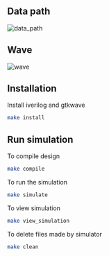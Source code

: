 
## Data path
![data_path](/docs/counter.png) 

## Wave
![wave](/docs/wave.png)


## Installation
Install iverilog and gtkwave
```bash
make install
```

## Run simulation
To compile design
```bash
make compile
```

To run the simulation
```bash
make simulate
```

To view simulation
```bash
make view_simulation
```

To delete files made by simulator
```bash
make clean
```

